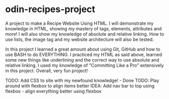 # odin-recipes-project
A project to make a Recipe Website Using HTML. I will demonstrate
my knowledge in HTML, showing my mastery of tags, elements, attributes
and more! I will also show my knowledge of absolute and relative linking.
How to use lists, the image tag and my website architecture will also be tested.

In this project I learned a great amount about using Git, GitHub and how to use BASH to do EVERYTHING. I practiced my HTML as said above, learned some new things like underlining and the correct way to use absolute and relative linking. I used my knowledge of "Committing Like a Pro" extensively in this project. Overall, very fun project! 


TODO: Add CSS to site with my newfound knowledge!  - Done
TODO: Play around with flexbox to align items better
IDEA: Add nav bar to top using flexbox - align everything better using flexbox